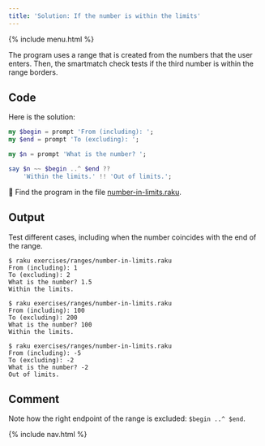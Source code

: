 ```yaml
---
title: 'Solution: If the number is within the limits'
---
```


{% include menu.html %}

The program uses a range that is created from the numbers that the user enters. Then, the smartmatch check tests if the third number is within the range borders.

## Code

Here is the solution:

```raku
my $begin = prompt 'From (including): ';
my $end = prompt 'To (excluding): ';

my $n = prompt 'What is the number? ';

say $n ~~ $begin ..^ $end ??
    'Within the limits.' !! 'Out of limits.';
```

🦋 Find the program in the file [number-in-limits.raku](https://github.com/ash/raku-course/blob/master/exercises/ranges/number-in-limits.raku).

## Output

Test different cases, including when the number coincides with the end of the range.

```console
$ raku exercises/ranges/number-in-limits.raku
From (including): 1
To (excluding): 2
What is the number? 1.5
Within the limits.

$ raku exercises/ranges/number-in-limits.raku
From (including): 100
To (excluding): 200
What is the number? 100
Within the limits.

$ raku exercises/ranges/number-in-limits.raku
From (including): -5
To (excluding): -2
What is the number? -2
Out of limits.
```

## Comment

Note how the right endpoint of the range is excluded: `$begin ..^ $end`.

{% include nav.html %}
